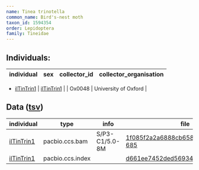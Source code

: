 ```yaml
---
name: Tinea trinotella
common_name: Bird's-nest moth
taxon_id: 1594354
order: Lepidoptera
family: Tineidae
---
```


## Individuals:

| individual | sex | collector_id | collector_organisation |
| ---------- | --- | ------------ | ---------------------- |
  * [ilTinTrin1](ilTinTrin1.md)
| [ilTinTrin1](ilTinTrin1.md) |  | Ox0048 | University of Oxford |

## Data ([tsv](Tinea_trinotella_data.tsv))

| individual | type | info | file |
| ---------- | ---- | ---- | ---- |
| [ilTinTrin1](ilTinTrin1.md) | pacbio.ccs.bam | S/P3-C1/5.0-8M | [1f085f2a2a6888cb658cec89761d4f21-685](https://darwin.cog.sanger.ac.uk/insects/Tinea_trinotella/ilTinTrin1/genomic_data/pacbio/m64016_191122_172845.ccs.bam) |
| [ilTinTrin1](ilTinTrin1.md) | pacbio.ccs.index |  | [d661ee7452ded56934155a2e452a03fd](https://darwin.cog.sanger.ac.uk/insects/Tinea_trinotella/ilTinTrin1/genomic_data/pacbio/m64016_191122_172845.ccs.bam.pbi) |
